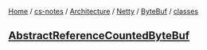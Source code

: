[Home](https://mengxianbin.github.io) /
[cs-notes](https://mengxianbin.github.io/cs-notes/site) /
[Architecture](https://mengxianbin.github.io/cs-notes/site/Architecture) /
[Netty](https://mengxianbin.github.io/cs-notes/site/Architecture/Netty) /
[ByteBuf](https://mengxianbin.github.io/cs-notes/site/Architecture/Netty/ByteBuf) /
[classes](https://mengxianbin.github.io/cs-notes/site/Architecture/Netty/ByteBuf/classes)

## [AbstractReferenceCountedByteBuf](https://mengxianbin.github.io/cs-notes/site/Architecture/Netty/ByteBuf/classes/AbstractReferenceCountedByteBuf)
